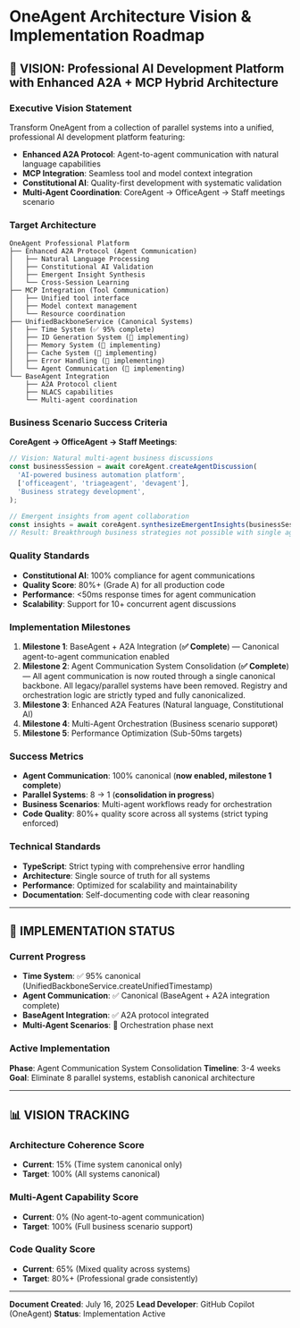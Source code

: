 # OneAgent Architecture Vision & Implementation Roadmap

## 🎯 **VISION**: Professional AI Development Platform with Enhanced A2A + MCP Hybrid Architecture

### **Executive Vision Statement**

Transform OneAgent from a collection of parallel systems into a unified, professional AI development platform featuring:

- **Enhanced A2A Protocol**: Agent-to-agent communication with natural language capabilities
- **MCP Integration**: Seamless tool and model context integration
- **Constitutional AI**: Quality-first development with systematic validation
- **Multi-Agent Coordination**: CoreAgent → OfficeAgent → Staff meetings scenario

### **Target Architecture**

```
OneAgent Professional Platform
├── Enhanced A2A Protocol (Agent Communication)
│   ├── Natural Language Processing
│   ├── Constitutional AI Validation
│   ├── Emergent Insight Synthesis
│   └── Cross-Session Learning
├── MCP Integration (Tool Communication)
│   ├── Unified tool interface
│   ├── Model context management
│   └── Resource coordination
├── UnifiedBackboneService (Canonical Systems)
│   ├── Time System (✅ 95% complete)
│   ├── ID Generation System (🔄 implementing)
│   ├── Memory System (🔄 implementing)
│   ├── Cache System (🔄 implementing)
│   ├── Error Handling (🔄 implementing)
│   └── Agent Communication (🔄 implementing)
└── BaseAgent Integration
    ├── A2A Protocol client
    ├── NLACS capabilities
    └── Multi-agent coordination
```

### **Business Scenario Success Criteria**

**CoreAgent → OfficeAgent → Staff Meetings**:

```typescript
// Vision: Natural multi-agent business discussions
const businessSession = await coreAgent.createAgentDiscussion(
  'AI-powered business automation platform',
  ['officeagent', 'triageagent', 'devagent'],
  'Business strategy development',
);

// Emergent insights from agent collaboration
const insights = await coreAgent.synthesizeEmergentInsights(businessSession);
// Result: Breakthrough business strategies not possible with single agents
```

### **Quality Standards**

- **Constitutional AI**: 100% compliance for agent communications
- **Quality Score**: 80%+ (Grade A) for all production code
- **Performance**: <50ms response times for agent communication
- **Scalability**: Support for 10+ concurrent agent discussions

### **Implementation Milestones**

1. **Milestone 1**: BaseAgent + A2A Integration (**✅ Complete**) — Canonical agent-to-agent communication enabled
2. **Milestone 2**: Agent Communication System Consolidation (**✅ Complete**) — All agent communication is now routed through a single canonical backbone. All legacy/parallel systems have been removed. Registry and orchestration logic are strictly typed and fully canonicalized.
3. **Milestone 3**: Enhanced A2A Features (Natural language, Constitutional AI)
4. **Milestone 4**: Multi-Agent Orchestration (Business scenario supporøt)
5. **Milestone 5**: Performance Optimization (Sub-50ms targets)

### **Success Metrics**

- **Agent Communication**: 100% canonical (**now enabled, milestone 1 complete**)
- **Parallel Systems**: 8 → 1 (**consolidation in progress**)
- **Business Scenarios**: Multi-agent workflows ready for orchestration
- **Code Quality**: 80%+ quality score across all systems (strict typing enforced)

### **Technical Standards**

- **TypeScript**: Strict typing with comprehensive error handling
- **Architecture**: Single source of truth for all systems
- **Performance**: Optimized for scalability and maintainability
- **Documentation**: Self-documenting code with clear reasoning

---

## 🚀 **IMPLEMENTATION STATUS**

### **Current Progress**

- **Time System**: ✅ 95% canonical (UnifiedBackboneService.createUnifiedTimestamp)
- **Agent Communication**: ✅ Canonical (BaseAgent + A2A integration complete)
- **BaseAgent Integration**: ✅ A2A protocol integrated
- **Multi-Agent Scenarios**: 🔄 Orchestration phase next

### **Active Implementation**

**Phase**: Agent Communication System Consolidation
**Timeline**: 3-4 weeks
**Goal**: Eliminate 8 parallel systems, establish canonical architecture

---

## 📊 **VISION TRACKING**

### **Architecture Coherence Score**

- **Current**: 15% (Time system canonical only)
- **Target**: 100% (All systems canonical)

### **Multi-Agent Capability Score**

- **Current**: 0% (No agent-to-agent communication)
- **Target**: 100% (Full business scenario support)

### **Code Quality Score**

- **Current**: 65% (Mixed quality across systems)
- **Target**: 80%+ (Professional grade consistently)

---

**Document Created**: July 16, 2025
**Lead Developer**: GitHub Copilot (OneAgent)
**Status**: Implementation Active
